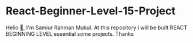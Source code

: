 # React-Beginner-Level-15-Project
Hello 👋, I'm Samiur Rahman Mukul. At this repository i will be built REACT BEGINNING LEVEL essential some projects. Thanks

